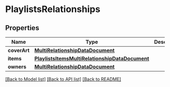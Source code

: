 # PlaylistsRelationships

## Properties
Name | Type | Description | Notes
------------ | ------------- | ------------- | -------------
**coverArt** | [**MultiRelationshipDataDocument**](MultiRelationshipDataDocument.md) |  | 
**items** | [**PlaylistsItemsMultiRelationshipDataDocument**](PlaylistsItemsMultiRelationshipDataDocument.md) |  | 
**owners** | [**MultiRelationshipDataDocument**](MultiRelationshipDataDocument.md) |  | 

[[Back to Model list]](../README.md#documentation-for-models) [[Back to API list]](../README.md#documentation-for-api-endpoints) [[Back to README]](../README.md)


